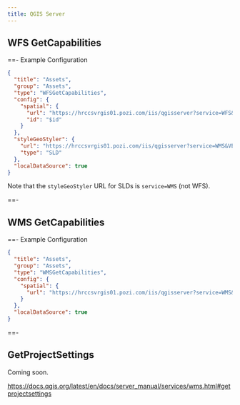 ```yaml
---
title: QGIS Server
---
```


## WFS GetCapabilities

==- Example Configuration

  ```json
  {
    "title": "Assets",
    "group": "Assets",
    "type": "WFSGetCapabilities",
    "config": {
      "spatial": {
        "url": "https://hrccsvrgis01.pozi.com/iis/qgisserver?service=WFS&request=GetCapabilities&MAP=//ad.hrcc.vic.gov.au/shared/GIS/workspaces/Pozi/Assets.qgs",
        "id": "$id"
      }
    },
    "styleGeoStyler": {
      "url": "https://hrccsvrgis01.pozi.com/iis/qgisserver?service=WMS&VERSION=1.3.0&request=GetStyles&MAP=//ad.hrcc.vic.gov.au/shared/GIS/workspaces/Pozi/Assets.qgs",
      "type": "SLD"
    },
    "localDataSource": true
  }
  ```

  Note that the `styleGeoStyler` URL for SLDs is `service=WMS` (not WFS).

==-

## WMS GetCapabilities

==- Example Configuration

  ```json
  {
    "title": "Assets",
    "group": "Assets",
    "type": "WMSGetCapabilities",
    "config": {
      "spatial": {
        "url": "https://hrccsvrgis01.pozi.com/iis/qgisserver?service=WMS&request=GetCapabilities&MAP=//ad.hrcc.vic.gov.au/shared/GIS/workspaces/Pozi/Assets.qgs"
      }
    },
    "localDataSource": true
  }
  ```

==-

## GetProjectSettings

Coming soon.

https://docs.qgis.org/latest/en/docs/server_manual/services/wms.html#getprojectsettings

